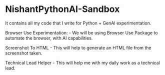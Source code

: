 # NishantPythonAI-Sandbox
It contains all my code that I write for Python + GenAI experimentation.

Browser Use Experimentation:
    - We will be using Browser Use Package to automate the browser, with AI capabilities.

Screenshot To HTML
    - This will help to generate an HTML file from the screenshot taken.

Technical Lead Helper
    - This will help me with my daily work as a technical lead.
